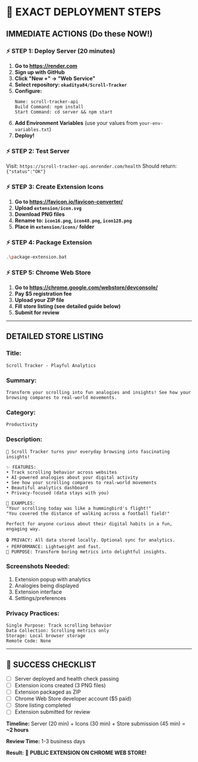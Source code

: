 # 🚀 EXACT DEPLOYMENT STEPS

## **IMMEDIATE ACTIONS (Do these NOW!)**

### ⚡ **STEP 1: Deploy Server (20 minutes)**

1. **Go to https://render.com**
2. **Sign up with GitHub**
3. **Click "New +" → "Web Service"**
4. **Select repository: `okaditya84/Scroll-Tracker`**
5. **Configure:**
   ```
   Name: scroll-tracker-api
   Build Command: npm install
   Start Command: cd server && npm start
   ```
6. **Add Environment Variables** (use your values from `your-env-variables.txt`)
7. **Deploy!**

### ⚡ **STEP 2: Test Server**
Visit: `https://scroll-tracker-api.onrender.com/health`
Should return: `{"status":"OK"}`

### ⚡ **STEP 3: Create Extension Icons**
1. **Go to https://favicon.io/favicon-converter/**
2. **Upload `extension/icon.svg`**
3. **Download PNG files**
4. **Rename to: `icon16.png`, `icon48.png`, `icon128.png`**
5. **Place in `extension/icons/` folder**

### ⚡ **STEP 4: Package Extension**
```bash
.\package-extension.bat
```

### ⚡ **STEP 5: Chrome Web Store**
1. **Go to https://chrome.google.com/webstore/devconsole/**
2. **Pay $5 registration fee**
3. **Upload your ZIP file**
4. **Fill store listing (see detailed guide below)**
5. **Submit for review**

---

## **DETAILED STORE LISTING**

### **Title:**
`Scroll Tracker - Playful Analytics`

### **Summary:**
`Transform your scrolling into fun analogies and insights! See how your browsing compares to real-world movements.`

### **Category:** 
`Productivity`

### **Description:**
```
🎯 Scroll Tracker turns your everyday browsing into fascinating insights!

✨ FEATURES:
• Track scrolling behavior across websites
• AI-powered analogies about your digital activity  
• See how your scrolling compares to real-world movements
• Beautiful analytics dashboard
• Privacy-focused (data stays with you)

🎨 EXAMPLES:
"Your scrolling today was like a hummingbird's flight!"
"You covered the distance of walking across a football field!"

Perfect for anyone curious about their digital habits in a fun, engaging way.

🔒 PRIVACY: All data stored locally. Optional sync for analytics.
⚡ PERFORMANCE: Lightweight and fast.
🎯 PURPOSE: Transform boring metrics into delightful insights.
```

### **Screenshots Needed:**
1. Extension popup with analytics
2. Analogies being displayed  
3. Extension interface
4. Settings/preferences

### **Privacy Practices:**
```
Single Purpose: Track scrolling behavior
Data Collection: Scrolling metrics only
Storage: Local browser storage
Remote Code: None
```

---

## **🎯 SUCCESS CHECKLIST**

- [ ] Server deployed and health check passing
- [ ] Extension icons created (3 PNG files)
- [ ] Extension packaged as ZIP
- [ ] Chrome Web Store developer account ($5 paid)
- [ ] Store listing completed
- [ ] Extension submitted for review

**Timeline:** Server (20 min) + Icons (30 min) + Store submission (45 min) = **~2 hours**

**Review Time:** 1-3 business days

**Result:** 🎉 **PUBLIC EXTENSION ON CHROME WEB STORE!**
